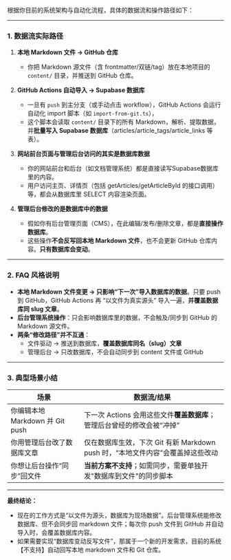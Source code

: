 根据你目前的系统架构与自动化流程，具体的数据流和操作路径如下：

---

### 1. 数据流实际路径

1. **本地 Markdown 文件 → GitHub 仓库**
   - 你把 Markdown 源文件（含 frontmatter/双链/tag）放在本地项目的 `content/` 目录，并推送到 GitHub 仓库。

2. **GitHub Actions 自动导入 → Supabase 数据库**
   - 一旦有 `push` 到主分支（或手动点击 workflow），GitHub Actions 会运行自动化 import 脚本（如 `import-from-git.ts`），
   - 这个脚本会读取 `content/` 目录下的所有 Markdown，解析、提取数据，并**批量写入 Supabase 数据库**（articles/article_tags/article_links 等表）。

3. **网站前台页面与管理后台访问的其实是数据库数据**
   - 你的网站前台和后台（如文档管理系统）都是直接读写Supabase数据库里的内容。
   - 用户访问主页、详情页（包括 getArticles/getArticleById 的接口调用）等，都会从数据库里 SELECT 内容渲染页面。

4. **管理后台修改的是数据库中的数据**
   - 假如你有后台管理页面（CMS），在此编辑/发布/删除文章，都是**直接操作数据库**。
   - 这些操作**不会反写回本地 Markdown 文件**，也不会更新 GitHub 仓库内容。**只有数据库会变动**。

---

### 2. FAQ 风格说明

- **本地 Markdown 文件变更 → 只影响“下一次”导入数据库的数据**。只要 push 到 GitHub，GitHub Actions 再 “以文件为真实源头” 导入一遍，**并覆盖数据库同 slug 文章**。
- **后台管理系统操作**：只会影响数据库里的数据，不会触及/同步到 GitHub 的 Markdown 源文件。
- **两条“修改路径”并不互通**：
  - 文件驱动 → 推送到数据库，**覆盖数据库同名（slug）文章**
  - 管理后台 → 只改数据库，不会自动同步到 content 文件或 GitHub

---

### 3. 典型场景小结

| 场景                               | 数据流/结果                                                          |
|------------------------------------|--------------------------------------------------------------------|
| 你编辑本地 Markdown 并 Git push    | 下一次 Actions 会用这些文件**覆盖数据库**；管理后台曾经的修改会被“冲掉” |
| 你用管理后台改了数据库文章         | 仅在数据库生效，下次 Git 有新 Markdown push 时，“本地文件内容”会覆盖掉这些改动 |
| 你想让后台操作“同步”回文件        | **当前方案不支持**；如需同步，需要单独开发"数据库到文件"的同步脚本       |

---

**最终结论：**

- 现在的工作方式是“以文件为源头，数据库为现场数据”。后台管理系统能修改数据库、但不会同步回 markdown 文件；每次你 push 文件到 GitHub 并自动导入时，会覆盖数据库内容。
- 如果需要实现“数据库变动反写文件”，那属于一个新的开发需求，目前的系统【不支持】自动回写本地 markdown 文件和 Git 仓库。